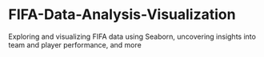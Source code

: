 # FIFA-Data-Analysis-Visualization
Exploring and visualizing FIFA data using Seaborn, uncovering insights into team and player performance, and more
